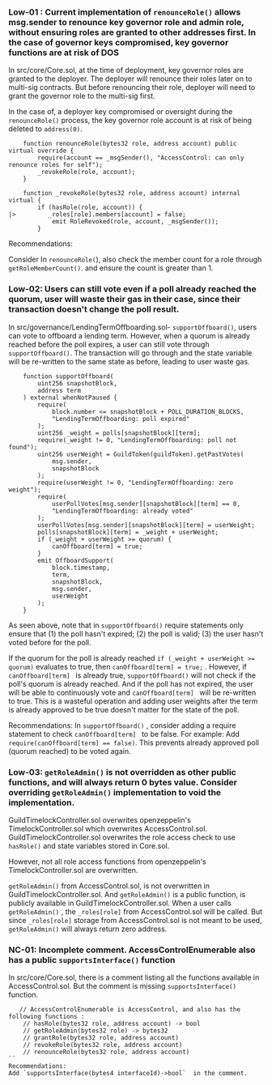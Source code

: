 ### Low-01 : Current implementation of `renounceRole()` allows msg.sender to renounce key governor role and admin role, without ensuring roles are granted to other addresses first. In the case of governor keys compromised, key governor functions are at risk of DOS
In src/core/Core.sol,  at the time of deployment, key governor roles are granted to the deployer. The deployer will renounce their roles later on to multi-sig contracts.  But before renouncing their role, deployer will need to grant the governor role to the multi-sig first.

In the case of, a deployer key compromised or oversight during the `renounceRole()`  process, the key governor role account is at risk of being deleted to `address(0)`.

```solidity
    function renounceRole(bytes32 role, address account) public virtual override {
        require(account == _msgSender(), "AccessControl: can only renounce roles for self");
        _revokeRole(role, account);
    }
```
```solidity
    function _revokeRole(bytes32 role, address account) internal virtual {
        if (hasRole(role, account)) {
|>         _roles[role].members[account] = false;
            emit RoleRevoked(role, account, _msgSender());
        }
```
Recommendations:

Consider In `renounceRole(`), also check the member count for a role through `getRoleMemberCount()`. and ensure the count is greater than 1. 

### Low-02: Users can still vote even if a poll already reached the quorum, user will waste their gas in their case, since their transaction doesn't change the poll result.

In src/governance/LendingTermOffboarding.sol- `supportOffboard()`, users can vote to offboard a lending term. However, when a quorum is already reached before the poll expires, a user can still vote through `supportOffboard()`.  The transaction will go through and the state variable will be re-written to the same state as before, leading to user waste gas.

```solidity
    function supportOffboard(
        uint256 snapshotBlock,
        address term
    ) external whenNotPaused {
        require(
            block.number <= snapshotBlock + POLL_DURATION_BLOCKS,
            "LendingTermOffboarding: poll expired"
        );
        uint256 _weight = polls[snapshotBlock][term];
        require(_weight != 0, "LendingTermOffboarding: poll not found");
        uint256 userWeight = GuildToken(guildToken).getPastVotes(
            msg.sender,
            snapshotBlock
        );
        require(userWeight != 0, "LendingTermOffboarding: zero weight");
        require(
            userPollVotes[msg.sender][snapshotBlock][term] == 0,
            "LendingTermOffboarding: already voted"
        );
        userPollVotes[msg.sender][snapshotBlock][term] = userWeight;
        polls[snapshotBlock][term] = _weight + userWeight;
        if (_weight + userWeight >= quorum) {
            canOffboard[term] = true;
        }
        emit OffboardSupport(
            block.timestamp,
            term,
            snapshotBlock,
            msg.sender,
            userWeight
        );
    }
```
As seen above, note that in `supportOffboard()`  require statements only ensure that (1) the poll hasn't expired; (2) the poll is valid; (3) the user hasn't voted before for the poll. 

If the quorum for the poll is already reached `if (_weight + userWeight >= quorum)`  evaluates to true, then `canOffboard[term] = true;` .  However, if `canOffboard[term] ` is already true, `supportOffboard()`  will not check if the poll's quorum is already reached. And if the poll has not expired, the user will be able to continuously vote and `canOffboard[term] ` will be re-written to true. This is a wasteful operation and adding user weights after the term is already approved to be true doesn't matter for the state of the poll.

Recommendations:
In `supportOffboard()` , consider adding a require statement to check `canOffboard[term] `  to be false. For example: Add  `require(canOffboard[term] == false)`.
This prevents already approved poll (quorum reached) to be voted again.

### Low-03: `getRoleAdmin()`  is not overridden as other public functions, and will always return 0 bytes value. Consider overriding `getRoleAdmin()`  implementation to void the implementation.

GuildTimelockController.sol overwrites openzeppelin's TimelockController.sol which overwrites AccessControl.sol.  GuildTimelockController.sol overwrites the role access check to use `hasRole()`  and state variables stored in Core.sol. 

However, not all role access functions from openzeppelin's TimelockController.sol are overwritten.

 `getRoleAdmin()`   from AccessControl.sol, is not overwritten in GuildTimelockController.sol.  And  `getRoleAdmin()`   is a public function, is publicly available in GuildTimelockController.sol.  When a user calls  `getRoleAdmin()` , the `_roles[role]` from AccessControl.sol will be called.  But since `_roles[role]`  storage from AccessControl.sol is not meant to be used,  `getRoleAdmin()`  will always return zero address.







 




### NC-01: Incomplete comment.  AccessControlEnumerable also has a public `supportsInterface()`  function

In src/core/Core.sol,  there is a comment listing all the functions available in AccessControl.sol. But the comment is missing `supportsInterface()` function.

```
   // AccessControlEnumerable is AccessControl, and also has the following functions :
    // hasRole(bytes32 role, address account) -> bool
    // getRoleAdmin(bytes32 role) -> bytes32
    // grantRole(bytes32 role, address account)
    // revokeRole(bytes32 role, address account)
    // renounceRole(bytes32 role, address account)
``
Recommendations:
Add `supportsInterface(bytes4 interfaceId)->bool`  in the comment.

